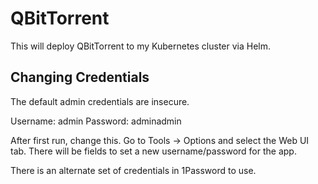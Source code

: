 # QBitTorrent

This will deploy QBitTorrent to my Kubernetes cluster via Helm.

## Changing Credentials

The default admin credentials are insecure.

Username: admin Password: adminadmin

After first run, change this. Go to Tools -> Options and select the Web UI tab. There will be fields to set a new username/password for the app.

There is an alternate set of credentials in 1Password to use.